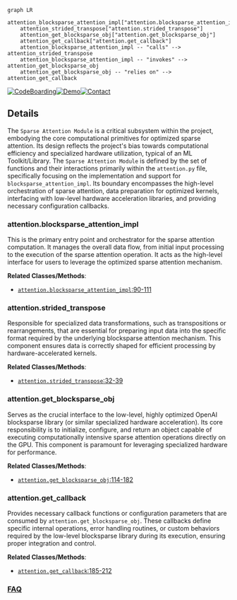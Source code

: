 ```mermaid
graph LR
    attention_blocksparse_attention_impl["attention.blocksparse_attention_impl"]
    attention_strided_transpose["attention.strided_transpose"]
    attention_get_blocksparse_obj["attention.get_blocksparse_obj"]
    attention_get_callback["attention.get_callback"]
    attention_blocksparse_attention_impl -- "calls" --> attention_strided_transpose
    attention_blocksparse_attention_impl -- "invokes" --> attention_get_blocksparse_obj
    attention_get_blocksparse_obj -- "relies on" --> attention_get_callback
```

[![CodeBoarding](https://img.shields.io/badge/Generated%20by-CodeBoarding-9cf?style=flat-square)](https://github.com/CodeBoarding/GeneratedOnBoardings)[![Demo](https://img.shields.io/badge/Try%20our-Demo-blue?style=flat-square)](https://www.codeboarding.org/demo)[![Contact](https://img.shields.io/badge/Contact%20us%20-%20contact@codeboarding.org-lightgrey?style=flat-square)](mailto:contact@codeboarding.org)

## Details

The `Sparse Attention Module` is a critical subsystem within the project, embodying the core computational primitives for optimized sparse attention. Its design reflects the project's bias towards computational efficiency and specialized hardware utilization, typical of an ML Toolkit/Library. The `Sparse Attention Module` is defined by the set of functions and their interactions primarily within the `attention.py` file, specifically focusing on the implementation and support for `blocksparse_attention_impl`. Its boundary encompasses the high-level orchestration of sparse attention, data preparation for optimized kernels, interfacing with low-level hardware acceleration libraries, and providing necessary configuration callbacks.

### attention.blocksparse_attention_impl
This is the primary entry point and orchestrator for the sparse attention computation. It manages the overall data flow, from initial input processing to the execution of the sparse attention operation. It acts as the high-level interface for users to leverage the optimized sparse attention mechanism.


**Related Classes/Methods**:

- <a href="https://github.com/openai/sparse_attention/blob/master/attention.py#L90-L111" target="_blank" rel="noopener noreferrer">`attention.blocksparse_attention_impl`:90-111</a>


### attention.strided_transpose
Responsible for specialized data transformations, such as transpositions or rearrangements, that are essential for preparing input data into the specific format required by the underlying blocksparse attention mechanism. This component ensures data is correctly shaped for efficient processing by hardware-accelerated kernels.


**Related Classes/Methods**:

- <a href="https://github.com/openai/sparse_attention/blob/master/attention.py#L32-L39" target="_blank" rel="noopener noreferrer">`attention.strided_transpose`:32-39</a>


### attention.get_blocksparse_obj
Serves as the crucial interface to the low-level, highly optimized OpenAI blocksparse library (or similar specialized hardware acceleration). Its core responsibility is to initialize, configure, and return an object capable of executing computationally intensive sparse attention operations directly on the GPU. This component is paramount for leveraging specialized hardware for performance.


**Related Classes/Methods**:

- <a href="https://github.com/openai/sparse_attention/blob/master/attention.py#L114-L182" target="_blank" rel="noopener noreferrer">`attention.get_blocksparse_obj`:114-182</a>


### attention.get_callback
Provides necessary callback functions or configuration parameters that are consumed by `attention.get_blocksparse_obj`. These callbacks define specific internal operations, error handling routines, or custom behaviors required by the low-level blocksparse library during its execution, ensuring proper integration and control.


**Related Classes/Methods**:

- <a href="https://github.com/openai/sparse_attention/blob/master/attention.py#L185-L212" target="_blank" rel="noopener noreferrer">`attention.get_callback`:185-212</a>




### [FAQ](https://github.com/CodeBoarding/GeneratedOnBoardings/tree/main?tab=readme-ov-file#faq)